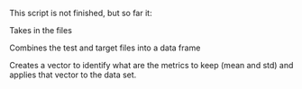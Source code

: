 This script is not finished, but so far it:

Takes in the files

Combines the test and target files into a data frame

Creates a vector to identify what are the metrics to keep (mean and std) and applies that vector to the data set.
